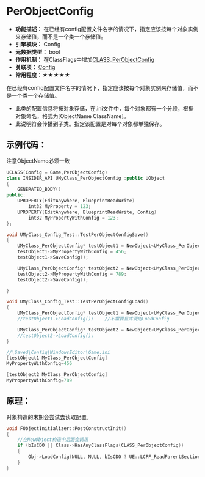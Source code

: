 # PerObjectConfig

- **功能描述：**  在已经有config配置文件名字的情况下，指定应该按每个对象实例来存储值，而不是一个类一个存储值。
- **引擎模块：** Config
- **元数据类型：** bool
- **作用机制：** 在ClassFlags中增加[CLASS_PerObjectConfig](#Flags_EClassFlags_CLASS_PerObjectConfig)
- **关联项：** [Config](#Specifier_UCLASS_Config)
- **常用程度：★★★★★**

在已经有config配置文件名字的情况下，指定应该按每个对象实例来存储值，而不是一个类一个存储值。

- 此类的配置信息将按对象存储，在.ini文件中，每个对象都有一个分段，根据对象命名，格式为[ObjectName ClassName]。
- 此说明符会传播到子类。指定该配置是对每个对象都单独保存。

## 示例代码：

注意ObjectName必须一致

```cpp
UCLASS(Config = Game,PerObjectConfig)
class INSIDER_API UMyClass_PerObjectConfig :public UObject
{
	GENERATED_BODY()
public:
	UPROPERTY(EditAnywhere, BlueprintReadWrite)
		int32 MyProperty = 123;
	UPROPERTY(EditAnywhere, BlueprintReadWrite, Config)
		int32 MyPropertyWithConfig = 123;
};

void UMyClass_Config_Test::TestPerObjectConfigSave()
{
	UMyClass_PerObjectConfig* testObject1 = NewObject<UMyClass_PerObjectConfig>(GetTransientPackage(), TEXT("testObject1"));
	testObject1->MyPropertyWithConfig = 456;
	testObject1->SaveConfig();

	UMyClass_PerObjectConfig* testObject2 = NewObject<UMyClass_PerObjectConfig>(GetTransientPackage(), TEXT("testObject2"));
	testObject2->MyPropertyWithConfig = 789;
	testObject2->SaveConfig();

}

void UMyClass_Config_Test::TestPerObjectConfigLoad()
{
	UMyClass_PerObjectConfig* testObject1 = NewObject<UMyClass_PerObjectConfig>(GetTransientPackage(), TEXT("testObject1"));
	//testObject1->LoadConfig();	//不需要显式调用LoadConfig

	UMyClass_PerObjectConfig* testObject2 = NewObject<UMyClass_PerObjectConfig>(GetTransientPackage(), TEXT("testObject2"));
	//testObject2->LoadConfig();
}

//\Saved\Config\WindowsEditor\Game.ini
[testObject1 MyClass_PerObjectConfig]
MyPropertyWithConfig=456

[testObject2 MyClass_PerObjectConfig]
MyPropertyWithConfig=789
```

## 原理：

对象构造的末期会尝试去读取配置。

```cpp
void FObjectInitializer::PostConstructInit()
{
	//在NewObject构造中后面会调用
	if (bIsCDO || Class->HasAnyClassFlags(CLASS_PerObjectConfig))
	{
		Obj->LoadConfig(NULL, NULL, bIsCDO ? UE::LCPF_ReadParentSections : UE::LCPF_None);
	}
}
```